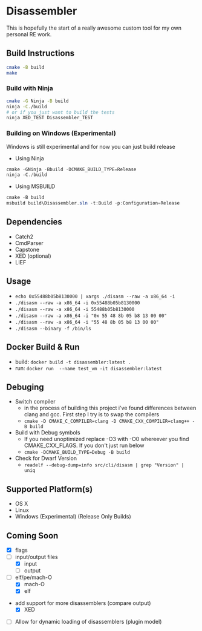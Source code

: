 # Disassembler

This is hopefully the start of a really awesome custom tool for my own personal RE work.

## Build Instructions
```bash
cmake -B build
make
```
### Build with Ninja
```bash
cmake -G Ninja -B build
ninja -C./build
# or if you just want to build the tests
ninja XED_TEST Disassembler_TEST
```
### Building on Windows (Experimental)
Windows is still experimental and for now you can just build release
- Using Ninja
```powershell
cmake -GNinja -Bbuild -DCMAKE_BUILD_TYPE=Release
ninja -C./build
```
- Using MSBUILD
```powershell
cmake -B build
msbuild build\Disassembler.sln -t:Build -p:Configuration=Release
```

## Dependencies 
- Catch2
- CmdParser
- Capstone
- XED (optional)
- LIEF

## Usage
- `echo 0x55488b05b8130000 | xargs ./disasm --raw -a x86_64 -i`
- `./disasm --raw -a x86_64 -i 0x55488b05b8130000`
- `./disasm --raw -a x86_64 -i 55488b05b8130000`
- `./disasm --raw -a x86_64 -i "0x 55 48 8b 05 b8 13 00 00"`
- `./disasm --raw -a x86_64 -i "55 48 8b 05 b8 13 00 00"`
- `./disasm --binary -f /bin/ls`

## Docker Build & Run
- build: `docker build -t disassembler:latest .`
- run: `docker run  --name test_vm -it disassembler:latest`


## Debuging 
- Switch compiler
    - in the process of building this project i've found differences between clang and gcc. First step I try is to swap the compilers
    - `cmake -D CMAKE_C_COMPILER=clang -D CMAKE_CXX_COMPILER=clang++ -B build`
- Build with Debug symbols
    - If you need unoptimized replace -O3 with -O0 whereever you find CMAKE_CXX_FLAGS. If you don't just run below
    - `cmake -DCMAKE_BUILD_TYPE=Debug -B build`
- Check for Dwarf Version
    - `readelf --debug-dump=info src/cli/disasm | grep "Version" | uniq`

## Supported Platform(s)
- OS X
- Linux
- Windows (Experimental) (Release Only Builds)

## Coming Soon
- [x] flags
- [ ] input/output files
    - [x] input
    - [ ] output
- [ ] elf/pe/mach-O
    - [x] mach-O
    - [x] elf
- add support for more disassemblers (compare output)
    - [x] XED
- [ ] Allow for dynamic loading of disassemblers (plugin model)